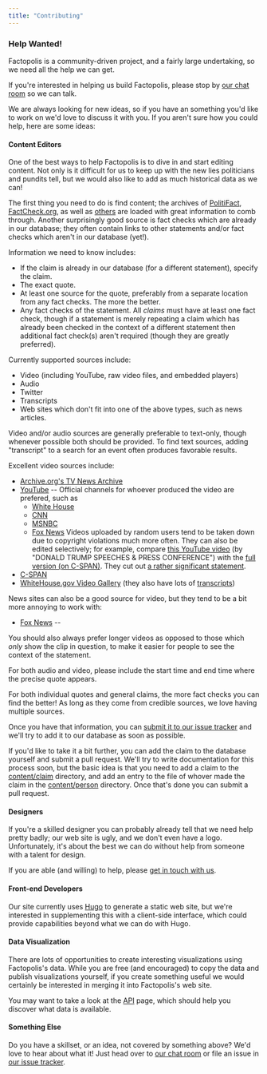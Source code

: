 ```yaml
---
title: "Contributing"
---
```


### Help Wanted!

Factopolis is a community-driven project, and a fairly large
undertaking, so we need all the help we can get.

If you're interested in helping us build Factopolis, please stop by
[our chat room](https://gitter.im/factopolis/) so we can talk.

We are always looking for new ideas, so if you have an something you'd
like to work on we'd love to discuss it with you. If you aren't sure
how you could help, here are some ideas:

#### Content Editors

One of the best ways to help Factopolis is to dive in and start editing content.  Not only is it difficult for us to keep up with the new lies politicians and pundits tell, but we would also like to add as much historical data as we can!

The first thing you need to do is find content; the archives of [PolitiFact](http://www.politifact.com/truth-o-meter/statements/), [FactCheck.org](http://www.factcheck.org/the-factcheck-wire/), as well as [others](/checker) are loaded with great information to comb through. Another surprisingly good source is fact checks which are already in our database; they often contain links to other statements and/or fact checks which aren't in our database (yet!).

Information we need to know includes:

* If the claim is already in our database (for a different statement), specify the claim.
* The exact quote.
* At least one source for the quote, preferably from a separate location from any fact checks. The more the better.
* Any fact checks of the statement. All *claims* must have at least one fact check, though if a statement is merely repeating a claim which has already been checked in the context of a different statement then additional fact check(s) aren't required (though they are greatly preferred).

Currently supported sources include:

* Video (including YouTube, raw video files, and embedded players)
* Audio
* Twitter
* Transcripts
* Web sites which don't fit into one of the above types, such as news articles.

Video and/or audio sources are generally preferable to text-only, though whenever possible both should be provided. To find text sources, adding "transcript" to a search for an event often produces favorable results.

Excellent video sources include:

* [Archive.org's TV News Archive](https://archive.org/details/tv)
* [YouTube](https://www.youtube.com/) -- Official channels for whoever produced the video are prefered, such as
  * [White House](https://www.youtube.com/user/whitehouse/videos)
  * [CNN](https://www.youtube.com/user/CNN/videos)
  * [MSNBC](https://www.youtube.com/user/msnbcleanforward/videos)
  * [Fox News](https://www.youtube.com/user/FoxNewsChannel/videos)
  Videos uploaded by random users tend to be taken down due to copyright violations much more often. They can also be edited selectively; for example, compare [this YouTube video](https://youtu.be/8ZADcyBDZSw?t=2396) (by "DONALD TRUMP SPEECHES & PRESS CONFERENCE") with the [full version (on C-SPAN)](https://www.c-span.org/video/?415591-1/donald-trump-campaigns-kenansville-north-carolina&start=2385). They cut out [a rather significant statement](/donald-trump/2016-09-20/).
* [C-SPAN](https://www.c-span.org/)
* [WhiteHouse.gov Video Gallery](https://www.whitehouse.gov/featured-videos) (they also have lots of [transcripts](https://www.whitehouse.gov/briefing-room/speeches-and-remarks))

News sites can also be a good source for video, but they tend to be a bit more annoying to work with:

* [Fox News]() --

You should also always prefer longer videos as opposed to those which *only* show the clip in question, to make it easier for people to see the context of the statement.

For both audio and video, please include the start time and end time where the precise quote appears.

For both individual quotes and general claims, the more fact checks you can find the better!  As long as they come from credible sources, we love having multiple sources.

Once you have that information, you can [submit it to our issue
tracker](https://github.com/factopolis/factopolis/issues/new) and
we'll try to add it to our database as soon as possible.

If you'd like to take it a bit further, you can add the claim to the
database yourself and submit a pull request.  We'll try to write
documentation for this process soon, but the basic idea is that you
need to add a claim to the
[content/claim](https://github.com/factopolis/factopolis/tree/master/content/claim)
directory, and add an entry to the file of whover made the claim in
the
[content/person](https://github.com/factopolis/factopolis/tree/master/content/person)
directory.  Once that's done you can submit a pull request.

#### Designers

If you're a skilled designer you can probably already tell that we need help pretty badly; our web site is ugly, and we don't even have a logo. Unfortunately, it's about the best we can do without help from someone with a talent for design.

If you are able (and willing) to help, please [get in touch with us](https://github.com/factopolis/factopolis/labels/design).

#### Front-end Developers

Our site currently uses [Hugo](http://www.gohugo.io) to generate a static web site, but we're interested in supplementing this with a client-side interface, which could provide capabilities beyond what we can do with Hugo.

#### Data Visualization

There are lots of opportunities to create interesting visualizations
using Factopolis's data.  While you are free (and encouraged) to copy
the data and publish visualizations yourself, if you create something
useful we would certainly be interested in merging it into
Factopolis's web site.

You may want to take a look at the [API](/api) page, which should help
you discover what data is available.

#### Something Else

Do you have a skillset, or an idea, not covered by something above?
We'd love to hear about what it! Just head over to [our chat
room](https://gitter.im/factopolis/) or file an issue in [our issue
tracker](https://github.com/factopolis/factopolis/issues/new).
